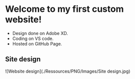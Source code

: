 # Welcome to my first custom website!

* Design done on Adobe XD.
* Coding on VS code.
* Hosted on GitHub Page.

## Site design
![Website design](./Ressources/PNG/Images/Site design.jpg)